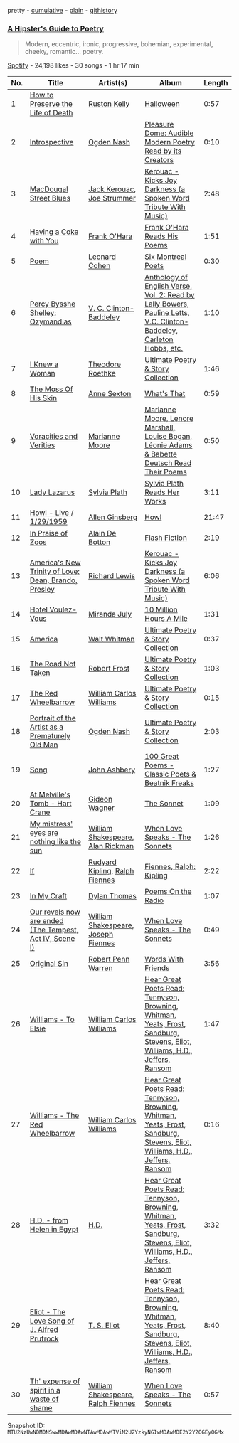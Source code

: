 pretty - [cumulative](/playlists/cumulative/37i9dQZF1DX1DnmMwIpYQk.md) - [plain](/playlists/plain/37i9dQZF1DX1DnmMwIpYQk) - [githistory](https://github.githistory.xyz/mackorone/spotify-playlist-archive/blob/main/playlists/plain/37i9dQZF1DX1DnmMwIpYQk)

### [A Hipster's Guide to Poetry](https://open.spotify.com/playlist/37i9dQZF1DX1DnmMwIpYQk)

> Modern, eccentric, ironic, progressive, bohemian, experimental, cheeky, romantic..\. poetry.

[Spotify](https://open.spotify.com/user/spotify) - 24,198 likes - 30 songs - 1 hr 17 min

| No. | Title | Artist(s) | Album | Length |
|---|---|---|---|---|
| 1 | [How to Preserve the Life of Death](https://open.spotify.com/track/2AyLcrkpUtHp17DQ49Hd6l) | [Ruston Kelly](https://open.spotify.com/artist/5zuqnTZOeJzI0N0yQ7XA7I) | [Halloween](https://open.spotify.com/album/4uJalpj1pWkk5IFUAeO79B) | 0:57 |
| 2 | [Introspective](https://open.spotify.com/track/3cZJHQnJ79OAwJlZ13Rj1Y) | [Ogden Nash](https://open.spotify.com/artist/3PqJgc8sLclLqk5vdanQKM) | [Pleasure Dome: Audible Modern Poetry Read by its Creators](https://open.spotify.com/album/6TTA2pOc7mXC5Wp2BlZvea) | 0:10 |
| 3 | [MacDougal Street Blues](https://open.spotify.com/track/5A0sO5AYWTiAtsc7334DBD) | [Jack Kerouac](https://open.spotify.com/artist/6rkTjnYzrPQ4nQ0TAYIwBC), [Joe Strummer](https://open.spotify.com/artist/2A09V0kHlETOFfT8Hz8oba) | [Kerouac \- Kicks Joy Darkness \(a Spoken Word Tribute With Music\)](https://open.spotify.com/album/4sCtmS1d5NTfpxN2f6KM6D) | 2:48 |
| 4 | [Having a Coke with You](https://open.spotify.com/track/0WwOyPBZvV1dnCFYCbkmjx) | [Frank O'Hara](https://open.spotify.com/artist/2yTtS4nYqHeqMe4aBEnWCu) | [Frank O'Hara Reads His Poems](https://open.spotify.com/album/57B4diD9M9wgRTjoDu2jat) | 1:51 |
| 5 | [Poem](https://open.spotify.com/track/1qgEdIGSvBW1K6JGgrr9hA) | [Leonard Cohen](https://open.spotify.com/artist/5l8VQNuIg0turYE1VtM9zV) | [Six Montreal Poets](https://open.spotify.com/album/606opH371qZfRrsX012kTd) | 0:30 |
| 6 | [Percy Bysshe Shelley: Ozymandias](https://open.spotify.com/track/07EDfwaW1WZ6rmpUPIWWQ7) | [V\. C\. Clinton\-Baddeley](https://open.spotify.com/artist/7CpH6I1FnPQKFG9P1paNGH) | [Anthology of English Verse, Vol\. 2: Read by Lally Bowers, Pauline Letts, V.C\. Clinton\-Baddeley, Carleton Hobbs, etc.](https://open.spotify.com/album/6kfQIOpVOdGK6yk3KNZEPl) | 1:10 |
| 7 | [I Knew a Woman](https://open.spotify.com/track/2JTEiItWeBAahL4aCpDX4m) | [Theodore Roethke](https://open.spotify.com/artist/1e5WbaUaQQev157sQYMtNj) | [Ultimate Poetry & Story Collection](https://open.spotify.com/album/4PzG6lT4mtGlpdOfhquCyL) | 1:46 |
| 8 | [The Moss Of His Skin](https://open.spotify.com/track/6VCvN20CDxuYYR2csdkqGx) | [Anne Sexton](https://open.spotify.com/artist/5DhikSEoGt68Oyv6aNqB2Z) | [What's That](https://open.spotify.com/album/01MA5fgfEAgs0I8M1P9VTQ) | 0:59 |
| 9 | [Voracities and Verities](https://open.spotify.com/track/3YEJuXWFlYUUJa8knPYePB) | [Marianne Moore](https://open.spotify.com/artist/3iWWOeUP3tsTBiTny1Bdht) | [Marianne Moore, Lenore Marshall, Louise Bogan, Léonie Adams & Babette Deutsch Read Their Poems](https://open.spotify.com/album/4y8HSl0nl0LwoyUmst8ctg) | 0:50 |
| 10 | [Lady Lazarus](https://open.spotify.com/track/6zmX2IcW2Dbdf1QVMYiqEi) | [Sylvia Plath](https://open.spotify.com/artist/5GB29auUXws57GvYlKqjUk) | [Sylvia Plath Reads Her Works](https://open.spotify.com/album/59S2As7ZWD4iQX5eP9V5Vm) | 3:11 |
| 11 | [Howl \- Live / 1/29/1959](https://open.spotify.com/track/2sSHtceOBuK9y63ruNK9r0) | [Allen Ginsberg](https://open.spotify.com/artist/1yA9QiqL6p9Qo3nHFb8DkT) | [Howl](https://open.spotify.com/album/4JEramExhZXiMBphRns68o) | 21:47 |
| 12 | [In Praise of Zoos](https://open.spotify.com/track/3Rk3pt3leMozgktzFXZ78A) | [Alain De Botton](https://open.spotify.com/artist/4BQ7YbOZVgaRtYYn0fT3f2) | [Flash Fiction](https://open.spotify.com/album/0CTjZrZS20E7KHdtbRVhlA) | 2:19 |
| 13 | [America's New Trinity of Love: Dean, Brando, Presley](https://open.spotify.com/track/00S3Ha8T0sQnIusaj5zmMc) | [Richard Lewis](https://open.spotify.com/artist/2jGyU2e4Ge4dG6vszRG0WT) | [Kerouac \- Kicks Joy Darkness \(a Spoken Word Tribute With Music\)](https://open.spotify.com/album/4sCtmS1d5NTfpxN2f6KM6D) | 6:06 |
| 14 | [Hotel Voulez\-Vous](https://open.spotify.com/track/5dZMqndM9fR4wtIsjpuVeP) | [Miranda July](https://open.spotify.com/artist/33uNlMFWu64ecPg6ZaiYbr) | [10 Million Hours A Mile](https://open.spotify.com/album/2u3MFFNvn2xIXEfg8eSTyL) | 1:31 |
| 15 | [America](https://open.spotify.com/track/5GMisw5pStZnSB2K4i68HH) | [Walt Whitman](https://open.spotify.com/artist/5yEhcRNe6OGWvVP8DaRE7G) | [Ultimate Poetry & Story Collection](https://open.spotify.com/album/4PzG6lT4mtGlpdOfhquCyL) | 0:37 |
| 16 | [The Road Not Taken](https://open.spotify.com/track/1b4ysOi7JUhwAjiRvYZO2G) | [Robert Frost](https://open.spotify.com/artist/2zS12JIrOOKjV4MNYgREVW) | [Ultimate Poetry & Story Collection](https://open.spotify.com/album/4PzG6lT4mtGlpdOfhquCyL) | 1:03 |
| 17 | [The Red Wheelbarrow](https://open.spotify.com/track/2Fe7wUsRoKfAAhfGLyESC4) | [William Carlos Williams](https://open.spotify.com/artist/0CfIWtnGtdyFGbHrMMZ5uL) | [Ultimate Poetry & Story Collection](https://open.spotify.com/album/4PzG6lT4mtGlpdOfhquCyL) | 0:15 |
| 18 | [Portrait of the Artist as a Prematurely Old Man](https://open.spotify.com/track/1QqDdPFlhJVsyg0v3HN1QH) | [Ogden Nash](https://open.spotify.com/artist/3PqJgc8sLclLqk5vdanQKM) | [Ultimate Poetry & Story Collection](https://open.spotify.com/album/4PzG6lT4mtGlpdOfhquCyL) | 2:03 |
| 19 | [Song](https://open.spotify.com/track/4XwK3BXRHqryTsf8CmEEaX) | [John Ashbery](https://open.spotify.com/artist/6fGXCXrWZTTOnbhn7seFDm) | [100 Great Poems \- Classic Poets & Beatnik Freaks](https://open.spotify.com/album/2L6y5UovMqxFSVnC0sCRWo) | 1:27 |
| 20 | [At Melville's Tomb \- Hart Crane](https://open.spotify.com/track/2atUjR1ZGxr47ieGdfRq9d) | [Gideon Wagner](https://open.spotify.com/artist/4pSztHQeYcvamhq97bmaOD) | [The Sonnet](https://open.spotify.com/album/6OZ7kR6RE9PJj7IZ21u5I2) | 1:09 |
| 21 | [My mistress' eyes are nothing like the sun](https://open.spotify.com/track/1CUd9x2T7qD7vgQqbh1zxY) | [William Shakespeare](https://open.spotify.com/artist/0xZ9fVp0OnYjYPeX9Z3c8x), [Alan Rickman](https://open.spotify.com/artist/58HQ1Pad1k4hwlbAQ6uIc5) | [When Love Speaks \- The Sonnets](https://open.spotify.com/album/6rFEV2I2dniC138rzJkeMA) | 1:26 |
| 22 | [If](https://open.spotify.com/track/2xZpLP86l3a430BCNqDCXN) | [Rudyard Kipling](https://open.spotify.com/artist/5uNTrZ1JlKsnpTeFyKWPYO), [Ralph Fiennes](https://open.spotify.com/artist/3pZ60MK5NPuXtBVJx1OkbN) | [Fiennes, Ralph: Kipling](https://open.spotify.com/album/1UMRkrYSzqH3tH3yCauNOW) | 2:22 |
| 23 | [In My Craft](https://open.spotify.com/track/3xcLrGuE7ES79PG1fginA6) | [Dylan Thomas](https://open.spotify.com/artist/33PtzSjT25Ve4MwKu3xNff) | [Poems On the Radio](https://open.spotify.com/album/5XCCCTKYxu4Hxn7hSmQvEH) | 1:07 |
| 24 | [Our revels now are ended \(The Tempest, Act IV, Scene I\)](https://open.spotify.com/track/4HgdYVOWAdDA3ZghcDetFY) | [William Shakespeare](https://open.spotify.com/artist/0xZ9fVp0OnYjYPeX9Z3c8x), [Joseph Fiennes](https://open.spotify.com/artist/0GVi2Od3PYfaUItQn8br4K) | [When Love Speaks \- The Sonnets](https://open.spotify.com/album/6rFEV2I2dniC138rzJkeMA) | 0:49 |
| 25 | [Original Sin](https://open.spotify.com/track/0zAnJyIpTy6Ra3aDHBQg1u) | [Robert Penn Warren](https://open.spotify.com/artist/2Md4aNTWRbpKT3XVBOCC9N) | [Words With Friends](https://open.spotify.com/album/5991j4ztrA9eBxHNTPn9vx) | 3:56 |
| 26 | [Williams \- To Elsie](https://open.spotify.com/track/5pLTiVNGagft4aGXc19ZT7) | [William Carlos Williams](https://open.spotify.com/artist/0CfIWtnGtdyFGbHrMMZ5uL) | [Hear Great Poets Read: Tennyson, Browning, Whitman, Yeats, Frost, Sandburg, Stevens, Eliot, Williams, H.D., Jeffers, Ransom](https://open.spotify.com/album/5kUXAsszpSHNhLYQdOMR1M) | 1:47 |
| 27 | [Williams \- The Red Wheelbarrow](https://open.spotify.com/track/3vtwCpijOAGZ41pUd7ufnt) | [William Carlos Williams](https://open.spotify.com/artist/0CfIWtnGtdyFGbHrMMZ5uL) | [Hear Great Poets Read: Tennyson, Browning, Whitman, Yeats, Frost, Sandburg, Stevens, Eliot, Williams, H.D., Jeffers, Ransom](https://open.spotify.com/album/5kUXAsszpSHNhLYQdOMR1M) | 0:16 |
| 28 | [H.D\. \- from Helen in Egypt](https://open.spotify.com/track/7ecaMqi5gtgsN22c6PttrB) | [H.D.](https://open.spotify.com/artist/4fwzt2MvWIlhqKJiTD7KnS) | [Hear Great Poets Read: Tennyson, Browning, Whitman, Yeats, Frost, Sandburg, Stevens, Eliot, Williams, H.D., Jeffers, Ransom](https://open.spotify.com/album/5kUXAsszpSHNhLYQdOMR1M) | 3:32 |
| 29 | [Eliot \- The Love Song of J\. Alfred Prufrock](https://open.spotify.com/track/42flW23TYtOr2TTqmC6rZ2) | [T\. S\. Eliot](https://open.spotify.com/artist/3bDa6cxOSTdU4tkmFgNSpA) | [Hear Great Poets Read: Tennyson, Browning, Whitman, Yeats, Frost, Sandburg, Stevens, Eliot, Williams, H.D., Jeffers, Ransom](https://open.spotify.com/album/5kUXAsszpSHNhLYQdOMR1M) | 8:40 |
| 30 | [Th' expense of spirit in a waste of shame](https://open.spotify.com/track/6lFXsBvNIrmuXru3KOGfQR) | [William Shakespeare](https://open.spotify.com/artist/0xZ9fVp0OnYjYPeX9Z3c8x), [Ralph Fiennes](https://open.spotify.com/artist/3pZ60MK5NPuXtBVJx1OkbN) | [When Love Speaks \- The Sonnets](https://open.spotify.com/album/6rFEV2I2dniC138rzJkeMA) | 0:57 |

Snapshot ID: `MTU2NzUwNDM0NSwwMDAwMDAwNTAwMDAwMTViM2U2YzkyNGIwMDAwMDE2Y2Y2OGEyOGMx`
